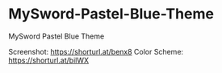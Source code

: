 # MySword-Pastel-Blue-Theme
MySword Pastel Blue Theme

Screenshot: https://shorturl.at/benx8
Color Scheme: https://shorturl.at/bilWX
